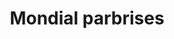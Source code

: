 ---
title: "Mondial parbrises"
url: /villeneuve-dascq/mondial-parbrises/
shop: réparation de voitures
---